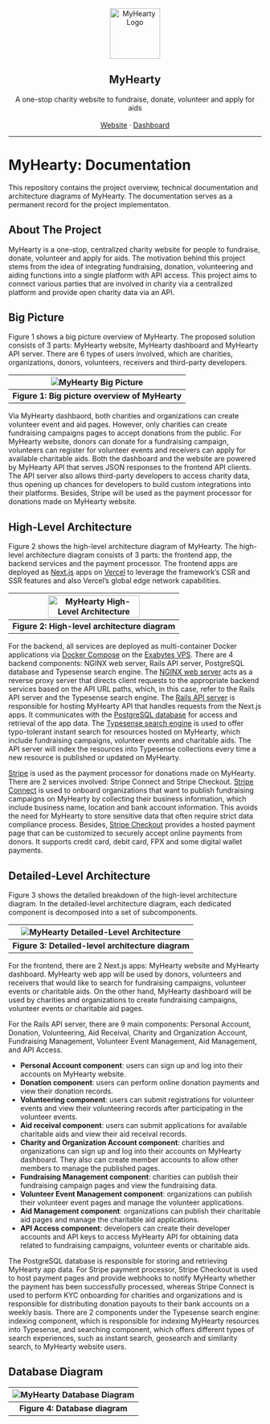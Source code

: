 <div align="center">
  <a href="https://github.com/myhearty-org/myhearty">
    <img src="images/myhearty-logo.svg" alt="MyHearty Logo" width="100" height="100">
  </a>
  <h2 align="center">MyHearty</h2>
  <p align="center">
    A one-stop charity website to fundraise, donate, volunteer and apply for aids
    <br />
    <br />
    <a href="https://www.myhearty.my">Website</a>
    ·
    <a href="https://dashboard.myhearty.my">Dashboard</a>
  </p>
</div>

---

# MyHearty: Documentation

This repository contains the project overview, technical documentation and architecture diagrams of MyHearty. The documentation serves as a permanent record for the project implementaton.

## About The Project

MyHearty is a one-stop, centralized charity website for people to fundraise, donate, volunteer and apply for aids. The motivation behind this project stems from the idea of integrating fundraising, donation, volunteering and aiding functions into a single platform with API access. This project aims to connect various parties that are involved in charity via a centralized platform and provide open charity data via an API.

## Big Picture

Figure 1 shows a big picture overview of MyHearty. The proposed solution consists of 3 parts: MyHearty website, MyHearty dashboard and MyHearty API server. There are 6 types of users involved, which are charities, organizations, donors, volunteers, receivers and third-party developers.

| <img src="images/big-picture.svg" alt="MyHearty Big Picture"> |
| :-----------------------------------------------------------: |
|        **Figure 1: Big picture overview of MyHearty**         |

Via MyHearty dashbaord, both charities and organizations can create volunteer event and aid pages. However, only charities can create fundraising campaigns pages to accept donations from the public. For MyHearty website, donors can donate for a fundraising campaign, volunteers can register for volunteer events and receivers can apply for available charitable aids. Both the dashboard and the website are powered by MyHearty API that serves JSON responses to the frontend API clients. The API server also allows third-party developers to access charity data, thus opening up chances for developers to build custom integrations into their platforms. Besides, Stripe will be used as the payment processor for donations made on MyHearty website.

## High-Level Architecture

Figure 2 shows the high-level architecture diagram of MyHearty. The high-level architecture diagram consists of 3 parts: the frontend app, the backend services and the payment processor. The frontend apps are deployed as [Next.js](https://nextjs.org) apps on [Vercel](https://vercel.com) to leverage the framework’s CSR and SSR features and also Vercel’s global edge network capabilities.

| <img src="images/high-level-architecture.svg" alt="MyHearty High-Level Architecture" width="75%" height="75%"> |
| :------------------------------------------------------------------------------------------------------------: |
|                                 **Figure 2: High-level architecture diagram**                                  |

For the backend, all services are deployed as multi-container Docker applications via [Docker Compose](https://docs.docker.com/compose) on the [Exabytes VPS](https://www.exabytes.my/servers/ssd-vps). There are 4 backend components: NGINX web server, Rails API server, PostgreSQL database and Typesense search engine. The [NGINX web server](https://docs.nginx.com/nginx/admin-guide/web-server/reverse-proxy) acts as a reverse proxy server that directs client requests to the appropriate backend services based on the API URL paths, which, in this case, refer to the Rails API server and the Typesense search engine. The [Rails API server](https://guides.rubyonrails.org/api_app.html) is responsible for hosting MyHearty API that handles requests from the Next.js apps. It communicates with the [PostgreSQL database](https://www.postgresql.org) for access and retrieval of the app data. The [Typesense search engine](https://typesense.org) is used to offer typo-tolerant instant search for resources hosted on MyHearty, which include fundraising campaigns, volunteer events and charitable aids. The API server will index the resources into Typesense collections every time a new resource is published or updated on MyHearty.

[Stripe](https://stripe.com) is used as the payment processor for donations made on MyHearty. There are 2 services involved: Stripe Connect and Stripe Checkout. [Stripe Connect](https://stripe.com/docs/connect) is used to onboard organizations that want to publish fundraising campaigns on MyHearty by collecting their business information, which include business name, location and bank account information. This avoids the need for MyHearty to store sensitive data that often require strict data compliance process. Besides, [Stripe Checkout](https://stripe.com/docs/payments/checkout) provides a hosted payment page that can be customized to securely accept online payments from donors. It supports credit card, debit card, FPX and some digital wallet payments.

## Detailed-Level Architecture

Figure 3 shows the detailed breakdown of the high-level architecture diagram. In the detailed-level architecture diagram, each dedicated component is decomposed into a set of subcomponents.

| <img src="images/detailed-level-architecture.svg" alt="MyHearty Detailed-Level Architecture"> |
| :-------------------------------------------------------------------------------------------: |
|                       **Figure 3: Detailed-level architecture diagram**                       |

For the frontend, there are 2 Next.js apps: MyHearty website and MyHearty dashboard. MyHearty web app will be used by donors, volunteers and receivers that would like to search for fundraising campaigns, volunteer events or charitable aids. On the other hand, MyHearty dashboard will be used by charities and organizations to create fundraising campaigns, volunteer events or charitable aid pages. 

For the Rails API server, there are 9 main components: Personal Account, Donation, Volunteering, Aid Receival, Charity and Organization Account, Fundraising Management, Volunteer Event Management, Aid Management, and API Access.

- **Personal Account component**: users can sign up and log into their accounts on MyHearty website. 
- **Donation component**: users can perform online donation payments and view their donation records. 
- **Volunteering component**: users can submit registrations for volunteer events and view their volunteering records after participating in the volunteer events. 
- **Aid receival component**: users can submit applications for available charitable aids and view their aid receival records.
- **Charity and Organization Account component**: charities and organizations can sign up and log into their accounts on MyHearty dashboard. They also can create member accounts to allow other members to manage the published pages. 
- **Fundraising Management component**: charities can publish their fundraising campaign pages and view the fundraising data. 
- **Volunteer Event Management component**: organizations can publish their volunteer event pages and manage the volunteer applications. 
- **Aid Management component**: organizations can publish their charitable aid pages and manage the charitable aid applications. 
- **API Access component**: developers can create their developer accounts and API keys to access MyHearty API for obtaining data related to fundraising campaigns, volunteer events or charitable aids. 

The PostgreSQL database is responsible for storing and retrieving MyHearty app data. For Stripe payment processor, Stripe Checkout is used to host payment pages and provide webhooks to notify MyHearty whether the payment has been successfully processed, whereas Stripe Connect is used to perform KYC onboarding for charities and organizations and is responsible for distributing donation payouts to their bank accounts on a weekly basis. There are 2 components under the Typesense search engine: indexing component, which is responsible for indexing MyHearty resources into Typesense, and searching component, which offers different types of search experiences, such as instant search, geosearch and similarity search, to MyHearty website users.

## Database Diagram

| <img src="images/myhearty-db.svg" alt="MyHearty Database Diagram"> |
| :----------------------------------------------------------------: |
|                   **Figure 4: Database diagram**                   |
